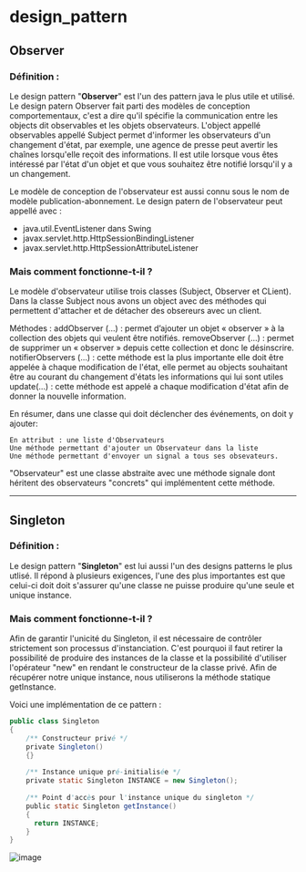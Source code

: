 # design_pattern
## Observer

### Définition : 

Le design pattern "__Observer__" est l'un des pattern java le plus utile et utilisé. Le design patern Observer fait parti des modèles de conception comportementaux, c'est a dire qu'il spécifie la communication entre les objects dit observables et les objets observateurs.
L'object appellé observables appellé Subject permet d'informer les observateurs d'un changement d'état, par exemple, une agence de presse peut avertir les chaînes lorsqu'elle reçoit des informations.
Il est utile lorsque vous êtes intéressé par l'état d'un objet et que vous souhaitez être notifié lorsqu'il y a un changement. 

Le modèle de conception de l'observateur est aussi connu sous le nom de modèle publication-abonnement.
Le design patern de l'observateur peut appellé avec :

- java.util.EventListener dans Swing
- javax.servlet.http.HttpSessionBindingListener
- javax.servlet.http.HttpSessionAttributeListener

### Mais comment fonctionne-t-il ? 

  
  Le modèle d'observateur utilise trois classes (Subject, Observer et CLient). Dans la classe Subject nous avons un object avec des méthodes qui permettent d'attacher et de détacher des obsereurs avec un client.

Méthodes :
addObserver (…) : permet d’ajouter un objet « observer » à la collection des objets qui veulent être notifiés.
removeObserver (…) : permet de supprimer un « observer » depuis cette collection et donc le désinscrire.
notifierObservers (…) : cette méthode est la plus importante elle doit être appelée à chaque modification de l'état, elle permet au objects souhaitant être au courant du changement d'états les informations qui lui sont utiles
update(…) : cette méthode est appelé a chaque modification d'état afin de donner la nouvelle information.

En résumer, dans une classe qui doit déclencher des événements, on doit y ajouter:
    
    En attribut : une liste d'Observateurs
    Une méthode permettant d'ajouter un Observateur dans la liste   
    Une méthode permettant d'envoyer un signal a tous ses obsevateurs.
  
  
      
    



    
"Observateur" est une classe abstraite avec une méthode signale dont héritent des observateurs "concrets" qui implémentent cette méthode.




--------------------------------------------------------------------------------------------------------------------------------------------------------------
## Singleton

### Définition : 

Le design pattern "__Singleton__" est lui aussi l'un des designs patterns le plus utlisé.
Il répond à plusieurs exigences, l'une des plus importantes est que celui-ci doit doit s'assurer qu'une classe ne puisse produire qu'une seule et unique instance.

### Mais comment fonctionne-t-il ? 


Afin de garantir l'unicité du Singleton, il est nécessaire de contrôler strictement son processus d'instanciation. C'est pourquoi il faut retirer la possibilité de produire des instances de la classe et la possibilité d'utiliser l'opérateur "new" en rendant le constructeur de la classe privé. Afin de récupérer notre unique instance, nous utiliserons la méthode statique getInstance.

Voici une implémentation de ce pattern : 


```java
public class Singleton
{   
    /** Constructeur privé */
    private Singleton()
    {}
 
    /** Instance unique pré-initialisée */
    private static Singleton INSTANCE = new Singleton();
     
    /** Point d'accès pour l'instance unique du singleton */
    public static Singleton getInstance()
    {   
      return INSTANCE;
    }
} 
```

![image](https://user-images.githubusercontent.com/91802050/205171202-f4076789-429f-4198-a7ee-18f93e3b485f.png)

